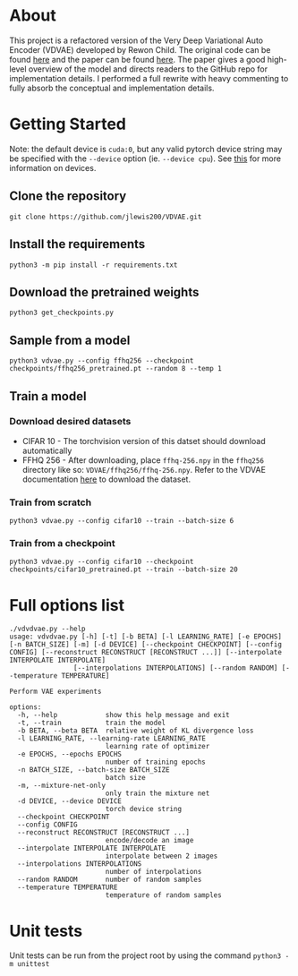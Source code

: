 # About
This project is a refactored version of the Very Deep Variational Auto Encoder (VDVAE) developed by Rewon Child.  The original code can be found [here](https://github.com/openai/vdvae) and the paper can be found [here](https://arxiv.org/abs/2011.10650).  The paper gives a good high-level overview of the model and directs readers to the GitHub repo for implementation details.  I performed a full rewrite with heavy commenting to fully absorb the conceptual and implementation details.

# Getting Started

Note:  the default device is `cuda:0`, but any valid pytorch device string may be
specified with the `--device` option (ie. `--device cpu`).  See [this](https://pytorch.org/docs/stable/tensor_attributes.html#torch.device) for more information on devices.

## Clone the repository
`git clone https://github.com/jlewis200/VDVAE.git`

## Install the requirements
`python3 -m pip install -r requirements.txt`

## Download the pretrained weights
`python3 get_checkpoints.py`

## Sample from a model
`python3 vdvae.py --config ffhq256 --checkpoint checkpoints/ffhq256_pretrained.pt --random 8 --temp 1`

## Train a model

### Download desired datasets
 - CIFAR 10 - The torchvision version of this datset should download automatically
 - FFHQ 256 - After downloading, place `ffhq-256.npy` in the `ffhq256` directory like so:  `VDVAE/ffhq256/ffhq-256.npy`.  Refer to the VDVAE documentation [here](https://github.com/openai/vdvae#setup) to download the dataset.

### Train from scratch
`python3 vdvae.py --config cifar10 --train --batch-size 6`

### Train from a checkpoint
`python3 vdvae.py --config cifar10 --checkpoint checkpoints/cifar10_pretrained.pt --train --batch-size 20`

# Full options list
```
./vdvdvae.py --help
usage: vdvdvae.py [-h] [-t] [-b BETA] [-l LEARNING_RATE] [-e EPOCHS] [-n BATCH_SIZE] [-m] [-d DEVICE] [--checkpoint CHECKPOINT] [--config CONFIG] [--reconstruct RECONSTRUCT [RECONSTRUCT ...]] [--interpolate INTERPOLATE INTERPOLATE]
                [--interpolations INTERPOLATIONS] [--random RANDOM] [--temperature TEMPERATURE]

Perform VAE experiments

options:
  -h, --help            show this help message and exit
  -t, --train           train the model
  -b BETA, --beta BETA  relative weight of KL divergence loss
  -l LEARNING_RATE, --learning-rate LEARNING_RATE
                        learning rate of optimizer
  -e EPOCHS, --epochs EPOCHS
                        number of training epochs
  -n BATCH_SIZE, --batch-size BATCH_SIZE
                        batch size
  -m, --mixture-net-only
                        only train the mixture net
  -d DEVICE, --device DEVICE
                        torch device string
  --checkpoint CHECKPOINT
  --config CONFIG
  --reconstruct RECONSTRUCT [RECONSTRUCT ...]
                        encode/decode an image
  --interpolate INTERPOLATE INTERPOLATE
                        interpolate between 2 images
  --interpolations INTERPOLATIONS
                        number of interpolations
  --random RANDOM       number of random samples
  --temperature TEMPERATURE
                        temperature of random samples
```

# Unit tests
Unit tests can be run from the project root by using the command
`python3 -m unittest`
